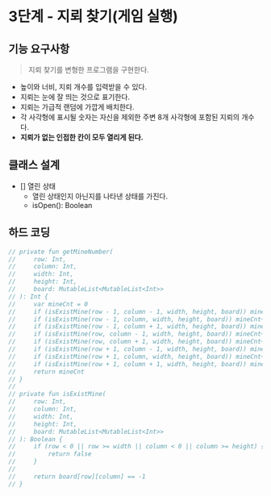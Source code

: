 # 3단계 - 지뢰 찾기(게임 실행)

## 기능 요구사항

> 지뢰 찾기를 변형한 프로그램을 구현한다.

* 높이와 너비, 지뢰 개수를 입력받을 수 있다.
* 지뢰는 눈에 잘 띄는 것으로 표기한다.
* 지뢰는 가급적 랜덤에 가깝게 배치한다.
* 각 사각형에 표시될 숫자는 자신을 제외한 주변 8개 사각형에 포함된 지뢰의 개수다.
* **지뢰가 없는 인접한 칸이 모두 열리게 된다.**

## 클래스 설계

* [] 열린 상태
    * 열린 상태인지 아닌지를 나타낸 상태를 가진다.
    * isOpen(): Boolean

## 하드 코딩

```kotlin
// private fun getMineNumber(
//     row: Int,
//     column: Int,
//     width: Int,
//     height: Int,
//     board: MutableList<MutableList<Int>>
// ): Int {
//     var mineCnt = 0
//     if (isExistMine(row - 1, column - 1, width, height, board)) mineCnt++
//     if (isExistMine(row - 1, column, width, height, board)) mineCnt++
//     if (isExistMine(row - 1, column + 1, width, height, board)) mineCnt++
//     if (isExistMine(row, column - 1, width, height, board)) mineCnt++
//     if (isExistMine(row, column + 1, width, height, board)) mineCnt++
//     if (isExistMine(row + 1, column - 1, width, height, board)) mineCnt++
//     if (isExistMine(row + 1, column, width, height, board)) mineCnt++
//     if (isExistMine(row + 1, column + 1, width, height, board)) mineCnt++
//     return mineCnt
// }
//
// private fun isExistMine(
//     row: Int,
//     column: Int,
//     width: Int,
//     height: Int,
//     board: MutableList<MutableList<Int>>
// ): Boolean {
//     if (row < 0 || row >= width || column < 0 || column >= height) {
//         return false
//     }
//
//     return board[row][column] == -1
// }
```